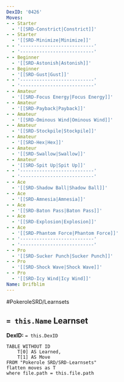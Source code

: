 ```yaml
---
DexID: '0426'
Moves:
- - Starter
  - '[[SRD-Constrict|Constrict]]'
- - Starter
  - '[[SRD-Minimize|Minimize]]'
- - '---------------------------'
  - '---------------------------'
- - Beginner
  - '[[SRD-Astonish|Astonish]]'
- - Beginner
  - '[[SRD-Gust|Gust]]'
- - '---------------------------'
  - '---------------------------'
- - Amateur
  - '[[SRD-Focus Energy|Focus Energy]]'
- - Amateur
  - '[[SRD-Payback|Payback]]'
- - Amateur
  - '[[SRD-Ominous Wind|Ominous Wind]]'
- - Amateur
  - '[[SRD-Stockpile|Stockpile]]'
- - Amateur
  - '[[SRD-Hex|Hex]]'
- - Amateur
  - '[[SRD-Swallow|Swallow]]'
- - Amateur
  - '[[SRD-Spit Up|Spit Up]]'
- - '---------------------------'
  - '---------------------------'
- - Ace
  - '[[SRD-Shadow Ball|Shadow Ball]]'
- - Ace
  - '[[SRD-Amnesia|Amnesia]]'
- - Ace
  - '[[SRD-Baton Pass|Baton Pass]]'
- - Ace
  - '[[SRD-Explosion|Explosion]]'
- - Ace
  - '[[SRD-Phantom Force|Phantom Force]]'
- - '---------------------------'
  - '---------------------------'
- - Pro
  - '[[SRD-Sucker Punch|Sucker Punch]]'
- - Pro
  - '[[SRD-Shock Wave|Shock Wave]]'
- - Pro
  - '[[SRD-Icy Wind|Icy Wind]]'
Name: Drifblim
---
```


#PokeroleSRD/Learnsets

## `= this.Name` Learnset

**DexID:** `= this.DexID`

```dataview
TABLE WITHOUT ID
    T[0] AS Learned,
    T[1] AS Move
FROM "Pokerole SRD/SRD-Learnsets"
flatten moves as T
where file.path = this.file.path
```

